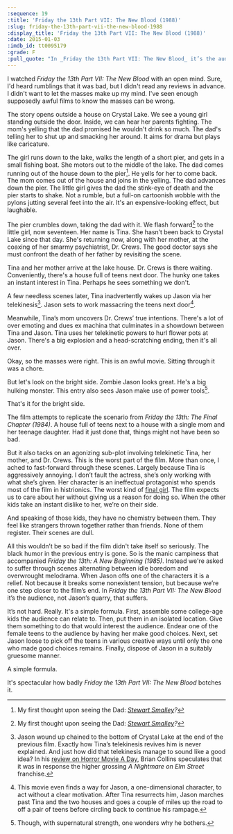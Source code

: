 ```yaml
---
:sequence: 19
:title: 'Friday the 13th Part VII: The New Blood (1988)'
:slug: friday-the-13th-part-vii-the-new-blood-1988
:display_title: 'Friday the 13th Part VII: The New Blood (1988)'
:date: 2015-01-03
:imdb_id: tt0095179
:grade: F
:pull_quote: "In _Friday the 13th Part VII: The New Blood_ it’s the audience, not Jason’s quarry that suffers."
---
```

I watched _Friday the 13th Part VII: The New Blood_ with an open mind. Sure, I'd heard rumblings that it was bad, but I didn't read any reviews in advance. I didn't want to let the masses make up my mind. I've seen enough supposedly awful films to know the masses can be wrong.

The story opens outside a house on Crystal Lake. We see a young girl standing outside the door. Inside, we can hear her parents fighting. The mom's yelling that the dad promised he wouldn't drink so much. The dad's telling her to shut up and smacking her around. It aims for drama but plays like caricature.

The girl runs down to the lake, walks the length of a short pier, and gets in a small fishing boat. She motors out to the middle of the lake. The dad comes running out of the house down to the pier[^1]. He yells for her to come back. The mom comes out of the house and joins in the yelling. The dad advances down the pier. The little girl gives the dad the stink-eye of death and the pier starts to shake. Not a rumble, but a full-on cartoonish wobble with the pylons jutting several feet into the air. It's an expensive-looking effect, but laughable.

The pier crumbles down, taking the dad with it. We flash forward[^1] to the little girl, now seventeen. Her name is Tina. She hasn’t been back to Crystal Lake since that day. She's returning now, along with her mother, at the coaxing of her smarmy psychiatrist, Dr. Crews. The good doctor says she must confront the death of her father by revisiting the scene.

Tina and her mother arrive at the lake house. Dr. Crews is there waiting. Conveniently, there's a house full of teens next door. The hunky one takes an instant interest in Tina. Perhaps he sees something we don't.

A few needless scenes later, Tina inadvertently wakes up Jason via her telekinesis[^2]. Jason sets to work massacring the teens next door[^3].

Meanwhile, Tina’s mom uncovers Dr. Crews’ true intentions. There's a lot of over emoting and dues ex machina that culminates in a showdown between Tina and Jason. Tina uses her telekinetic powers to hurl flower pots at Jason. There's a big explosion and a head-scratching ending, then it's all over.

Okay, so the masses were right. This is an awful movie. Sitting through it was a chore.

But let's look on the bright side. Zombie Jason looks great. He's a big hulking monster. This entry also sees Jason make use of power tools[^4].

That's it for the bright side.

The film attempts to replicate the scenario from _Friday the 13th: The Final Chapter (1984)_. A house full of teens next to a house with a single mom and her teenage daughter. Had it just done that, things might not have been so bad.

But it also tacks on an agonizing sub-plot involving  telekinetic Tina, her mother, and Dr. Crews. This is the worst part of the film. More than once, I ached to fast-forward through these scenes. Largely because Tina is aggressively annoying.  I don’t fault the actress, she’s only working with what she’s given. Her character is an ineffectual protagonist who spends most of the film in histrionics. The worst kind of [final girl](http://en.wikipedia.org/wiki/Final_girl). The film expects us to care about her without giving us a reason for doing so. When the other kids take an instant dislike to her, we’re on their side.

And speaking of those kids, they have no chemistry between them. They feel like strangers thrown together rather than friends. None of them register. Their scenes are dull.

All this wouldn’t be so bad if the film didn't take itself so seriously. The black humor in the previous entry is gone. So is the manic campiness that accompanied _Friday the 13th: A New Beginning (1985)_. Instead we're asked to suffer through scenes alternating between idle boredom and overwrought melodrama. When Jason offs one of the characters it is a relief. Not because it breaks some nonexistent tension, but because we’re one step closer to the film’s end. In _Friday the 13th Part VII: The New Blood_ it’s the audience, not Jason’s quarry, that suffers.

[^1]: My first thought upon seeing the Dad: _[Stewart Smalley](http://en.wikipedia.org/wiki/Stuart_Smalley)?_

[^1]: Setting this entry in the then-future of 2001. I wonder how many fans realized this before the age of the internet.

[^2]: Jason wound up chained to the bottom of Crystal Lake at the end of the previous film. Exactly how Tina’s telekinesis revives him is never explained. And just how did that telekinesis manage to sound like a good idea? In his [review on Horror Movie A Day](http://horror-movie-a-day.blogspot.com/2009/01/friday-13th-part-vii-new-blood.html), Brian Collins speculates that it was in response the higher grossing _A Nightmare on Elm Street_ franchise.

[^3]: This movie even finds a way for Jason, a one-dimensional character, to act without a clear motivation. After Tina resurrects him, Jason marches past Tina and the two houses and goes a couple of miles up the road to off a pair of teens before circling back to continue his rampage.

[^4]: Though, with supernatural strength, one wonders why he bothers.

It’s not hard. Really. It's a simple formula. First, assemble some college-age kids the audience can relate to. Then, put them in an isolated location. Give them something to do that would interest the audience. Endear one of the female teens to the audience by having her make good choices. Next, set Jason loose to pick off the teens in various creative ways until only the one who made good choices remains. Finally, dispose of Jason in a suitably gruesome manner.

A simple formula.

It's spectacular how badly _Friday the 13th Part VII: The New Blood_ botches it.

